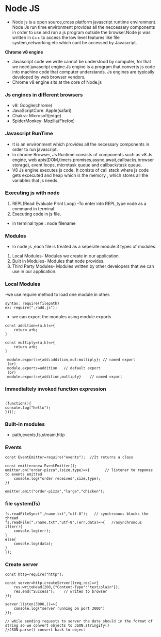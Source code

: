 # Node JS

- Node js is a open source,cross platform javascript runtime environment. Node Js run time environment provides all the neccessary components in order to use and run a 
 js program outside the browser.Node js was written in c++ to access the low level features like file system,networking etc which cant be accessed by Javascript. 
 
 
**Chrome v8 engine** 

- Javascript code we write cannot be understood by computer, for that we need javascript engine.Js engine is a program that converts js code into machine code that 
computer understands. Js engines are typically developed by web browser vendors.
- Chrome v8 engine sits at the core of Node.js


### Js engines in different browsers

- v8: Google(chrome)
- JavaScriptCore: Apple(safari) 
- Chakra: Microsoft(edge)
- SpiderMonkey: Mozilla(Firefox)

### Javascript RunTime

- It is an environment which provides all the necessary components in order to run javascript.
- In chrome Browser, Js Runtime consists of  components such as v8 Js engine, web apis(DOM,timers,promises,async,await,callbacks,browser storage), event loops,
microtask queue and callback/task queue.
- V8 Js engine executes js code. It conists of call stack where js code gets excecuted and heap which is the memory , which stores all the variables that 
js needs.

### Executing js with node
1. REPL(Read Evaluate Print Loop)
-To enter into REPL,type node as a command in terminal
2. Executing code in js file.
- In terminal type : node filename

### Modules
- In node js ,each file is treated as a seperate module.3 types of modules.
1. Local Modules- Modules we create in our application.
2. Built in Modules- Modules that node provides.
3. Third Party Modules- Modules written by other developers that we can use in our application.

### Local Modules
-we use require method to load one module in other.

```
syntax: require(filepath)
ex: require("./add.js");
```

- we can export the modules using module.exports

```
const addition=(a,b)=>{
    return a+b;
}

const multiply=(a,b)=>{
    return a+b;
}

 module.exports={add:addition,mul:multiply}; // named export
 (or)
 module.exports=addition   // default export 
 (or)
 module.exports={addition,multiply}    // named export

```

### Immedialtely invoked function expression

```

(function(){
console.log("hello");
})();

```

### Built-in modules
- path,events,fs,stream,http


### Events

```
const EventEmitter=require("events");  //It returns a class

const emitter=new EventEmitter();
emitter.on("order-pizza",(size,type)=>{       // listener to reponse to events emitted
    console.log("order received",size,type);
})

emitter.emit("order-pizza","large","chicken");
```

### file system(fs)

```
fs.readFileSync("./name.txt","utf-8");   // synchronous blocks the thread 
fs.readFile("./name.txt","utf-8",(err,data)=>{   //asynchronous
if(err){
    console.log(err);
}
else{
    console.log(data);
}
});
```

### Create server

```
const http=require("http");

const server=http.createServer((req,res)=>{
    res.writeHead(200,{"Content-Type":"text/plain"});
    res.end("Success");    // writes to browser
});

server.listen(3000,()=>{
    console.log("server running on port 3000")
});

// while sending requests to server the data should in the format of string so we convert objects to JSON.stringify()
//JSON.parse() convert back to object

```


